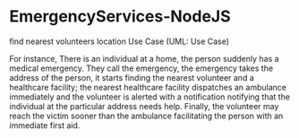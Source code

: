 # EmergencyServices-NodeJS
find nearest volunteers location 
Use Case (UML: Use Case) 

For instance, 
  There is an individual at a home, the person suddenly has a medical emergency. 
  They call the emergency, the emergency takes the address of the person, 
    it starts finding the nearest volunteer and a healthcare facility; 
      the nearest healthcare facility dispatches an ambulance immediately and 
      the volunteer is alerted with a notification notifying that the individual at 
      the particular address needs help. 
  Finally, the volunteer may reach the victim sooner than the ambulance facilitating the person with an immediate first aid. 
